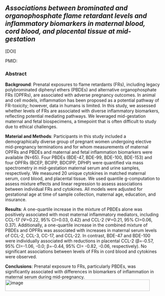 ## *Associations between brominated and organophosphate flame retardant levels and inflammatory biomarkers in maternal blood, cord blood, and placental tissue at mid-gestation*

[DOI]

PMID: 

### Abstract

**Background**: Prenatal exposures to flame retardants (FRs), including legacy polybrominated diphenyl ethers (PBDEs) and alternative organophosphate FRs (OPFRs), are associated with adverse pregnancy outcomes. In animal and cell models, inflammation has been proposed as a potential pathway of FR-toxicity; however, data in humans is limited. In this study, we assessed whether levels of FRs are associated with diverse inflammatory biomarkers, reflecting potential mediating pathways. We leveraged mid-gestation maternal and fetal biospecimens, a timepoint that is often difficult to study due to ethical challenges.

**Material and Methods**:  Participants in this study included a demographically diverse group of pregnant women undergoing elective mid-pregnancy terminations and for whom measurements of maternal OPFRs and PBDEs and maternal and fetal inflammation biomarkers were available (N=65). Four PBDEs (BDE-47, BDE-99, BDE-100, BDE-153) and four OPFRs (BCEP, BCIPP, BDCIPP, DPHP) were quantified via mass spectrometry in mid-gestation maternal serum and urine samples, respectively. We measured 20 unique cytokines in matched maternal serum, cord blood, and placental tissue. We used quantile g-computation to assess mixture effects and linear regression to assess associations between individual FRs and cytokines. All models were adjusted for gestational age at time of sample collection, maternal age, education, and insurance. 

**Results**: A one-quartile increase in the mixture of PBDEs alone was positively associated with most maternal inflammatory mediators, including CCL-17 (Ѱ=0.22, 95% CI=0.03, 0.42) and CCL-2 (Ѱ=0.21, 95% CI=0.06, 0.37). Additionally, a one-quartile increase in the combined mixture of PBDEs and OPFRs was associated with increases in maternal serum levels of CCL-2, CCL-3, CC-17, and CCL-22.  In contrast, BDE-47 and BDE-100 were individually associated with reductions in placental CCL-2 (β=-0.57, 95% CI=-1.06, -0.0; β=-0.44, 95% CI= -0.82, -0.06, respectively). No significant associations between levels of FRs in cord blood and cytokines were observed. 


**Conclusions**: Prenatal exposure to FRs, particularly PBDEs, was significantly associated with differences in biomarkers of inflammation in maternal serum during mid-pregnancy. <img width="468" height="37" alt="image" src="https://github.com/user-attachments/assets/cb6c87c7-b96a-4995-8337-cd4a2cf3e96b" />

